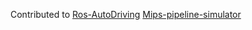 Contributed to [Ros-AutoDriving][1] [Mips-pipeline-simulator][2]

  [1]: https://github.com/ParkGil-hyeon/ROS-AutoDriving/commits?author=joonyoung1
  [2]: https://github.com/YouSungBlade/Mips-pipeline-simulator
